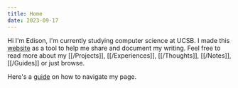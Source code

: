 ```yaml
---
title: Home
date: 2023-09-17
---
```

Hi I'm Edison, I'm currently studying computer science at UCSB. I made this [website](Personal%20Website.md) as a tool to help me share and document my writing. Feel free to read more about my [[/Projects]], [[/Experiences]], [[/Thoughts]], [[/Notes]], [[/Guides]] or just browse.

Here's a [guide](Navigation%20Guide.md) on how to navigate my page. 